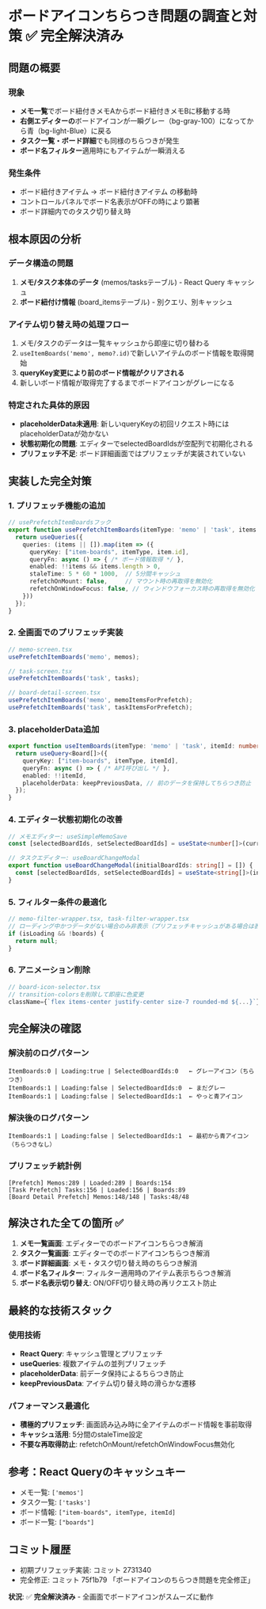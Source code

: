 # ボードアイコンちらつき問題の調査と対策 ✅ **完全解決済み**

## 問題の概要

### 現象
- **メモ一覧**でボード紐付きメモAからボード紐付きメモBに移動する時
- **右側エディターの**ボードアイコンが一瞬グレー（bg-gray-100）になってから青（bg-light-Blue）に戻る
- **タスク一覧・ボード詳細**でも同様のちらつきが発生
- **ボード名フィルター**適用時にもアイテムが一瞬消える

### 発生条件
- ボード紐付きアイテム → ボード紐付きアイテム の移動時
- コントロールパネルでボード名表示がOFFの時により顕著
- ボード詳細内でのタスク切り替え時

## 根本原因の分析

### データ構造の問題
1. **メモ/タスク本体のデータ** (memos/tasksテーブル) - React Query キャッシュ
2. **ボード紐付け情報** (board_itemsテーブル) - 別クエリ、別キャッシュ

### アイテム切り替え時の処理フロー
1. メモ/タスクのデータは一覧キャッシュから即座に切り替わる
2. `useItemBoards('memo', memo?.id)`で新しいアイテムのボード情報を取得開始
3. **queryKey変更により前のボード情報がクリアされる**
4. 新しいボード情報が取得完了するまでボードアイコンがグレーになる

### 特定された具体的原因
- **placeholderData未適用**: 新しいqueryKeyの初回リクエスト時にはplaceholderDataが効かない
- **状態初期化の問題**: エディターでselectedBoardIdsが空配列で初期化される
- **プリフェッチ不足**: ボード詳細画面ではプリフェッチが実装されていない

## 実装した完全対策

### 1. プリフェッチ機能の追加
```typescript
// usePrefetchItemBoardsフック
export function usePrefetchItemBoards(itemType: 'memo' | 'task', items: { id: number }[] | undefined) {
  return useQueries({
    queries: (items || []).map(item => ({
      queryKey: ["item-boards", itemType, item.id],
      queryFn: async () => { /* ボード情報取得 */ },
      enabled: !!items && items.length > 0,
      staleTime: 5 * 60 * 1000,  // 5分間キャッシュ
      refetchOnMount: false,     // マウント時の再取得を無効化
      refetchOnWindowFocus: false, // ウィンドウフォーカス時の再取得を無効化
    }))
  });
}
```

### 2. 全画面でのプリフェッチ実装
```typescript
// memo-screen.tsx
usePrefetchItemBoards('memo', memos);

// task-screen.tsx  
usePrefetchItemBoards('task', tasks);

// board-detail-screen.tsx
usePrefetchItemBoards('memo', memoItemsForPrefetch);
usePrefetchItemBoards('task', taskItemsForPrefetch);
```

### 3. placeholderData追加
```typescript
export function useItemBoards(itemType: 'memo' | 'task', itemId: number | undefined) {
  return useQuery<Board[]>({
    queryKey: ["item-boards", itemType, itemId],
    queryFn: async () => { /* API呼び出し */ },
    enabled: !!itemId,
    placeholderData: keepPreviousData, // 前のデータを保持してちらつき防止
  });
}
```

### 4. エディター状態初期化の改善
```typescript
// メモエディター: useSimpleMemoSave
const [selectedBoardIds, setSelectedBoardIds] = useState<number[]>(currentBoardIds) // 空配列ではなく初期値設定

// タスクエディター: useBoardChangeModal
export function useBoardChangeModal(initialBoardIds: string[] = []) {
  const [selectedBoardIds, setSelectedBoardIds] = useState<string[]>(initialBoardIds); // 初期値対応
}
```

### 5. フィルター条件の最適化
```typescript
// memo-filter-wrapper.tsx, task-filter-wrapper.tsx
// ローディング中かつデータがない場合のみ非表示（プリフェッチキャッシュがある場合は表示）
if (isLoading && !boards) {
  return null;
}
```

### 6. アニメーション削除
```typescript
// board-icon-selector.tsx
// transition-colorsを削除して即座に色変更
className={`flex items-center justify-center size-7 rounded-md ${...}`}
```

## 完全解決の確認

### 解決前のログパターン
```
ItemBoards:0 | Loading:true | SelectedBoardIds:0   ← グレーアイコン（ちらつき）
ItemBoards:1 | Loading:false | SelectedBoardIds:0  ← まだグレー
ItemBoards:1 | Loading:false | SelectedBoardIds:1  ← やっと青アイコン
```

### 解決後のログパターン
```
ItemBoards:1 | Loading:false | SelectedBoardIds:1  ← 最初から青アイコン（ちらつきなし）
```

### プリフェッチ統計例
```
[Prefetch] Memos:289 | Loaded:289 | Boards:154
[Task Prefetch] Tasks:156 | Loaded:156 | Boards:89
[Board Detail Prefetch] Memos:148/148 | Tasks:48/48
```

## 解決された全ての箇所 ✅

1. **メモ一覧画面**: エディターでのボードアイコンちらつき解消
2. **タスク一覧画面**: エディターでのボードアイコンちらつき解消
3. **ボード詳細画面**: メモ・タスク切り替え時のちらつき解消
4. **ボード名フィルター**: フィルター適用時のアイテム表示ちらつき解消
5. **ボード名表示切り替え**: ON/OFF切り替え時の再リクエスト防止

## 最終的な技術スタック

### 使用技術
- **React Query**: キャッシュ管理とプリフェッチ
- **useQueries**: 複数アイテムの並列プリフェッチ
- **placeholderData**: 前データ保持によるちらつき防止
- **keepPreviousData**: アイテム切り替え時の滑らかな遷移

### パフォーマンス最適化
- **積極的プリフェッチ**: 画面読み込み時に全アイテムのボード情報を事前取得
- **キャッシュ活用**: 5分間のstaleTime設定
- **不要な再取得防止**: refetchOnMount/refetchOnWindowFocus無効化

## 参考：React Queryのキャッシュキー
- メモ一覧: `['memos']`
- タスク一覧: `['tasks']`  
- ボード情報: `["item-boards", itemType, itemId]`
- ボード一覧: `["boards"]`

## コミット履歴
- 初期プリフェッチ実装: コミット 2731340
- 完全修正: コミット 75f1b79 「ボードアイコンのちらつき問題を完全修正」

**状況**: ✅ **完全解決済み** - 全画面でボードアイコンがスムーズに動作